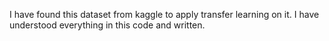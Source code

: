 I have found this dataset from kaggle to apply transfer learning on it. I have understood everything in this code and written.
